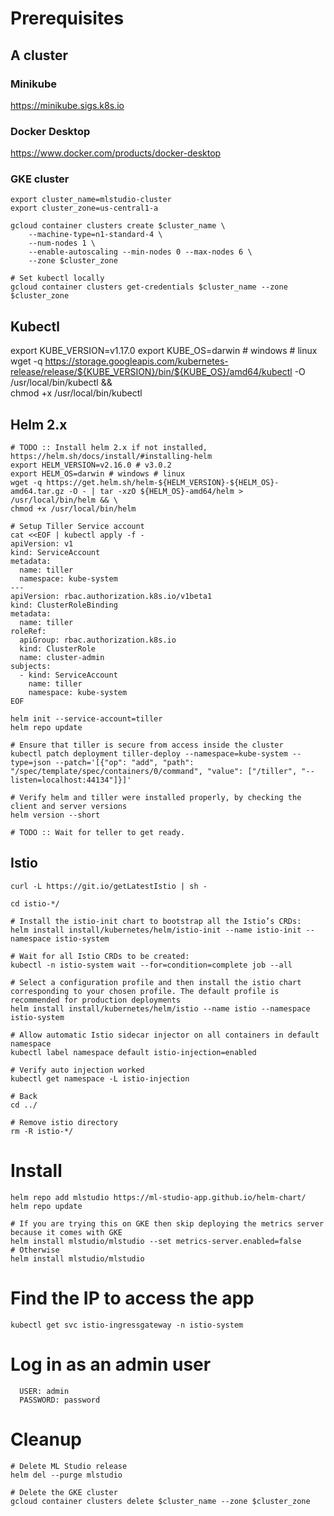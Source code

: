 # Prerequisites

## A cluster

### Minikube
https://minikube.sigs.k8s.io

### Docker Desktop
https://www.docker.com/products/docker-desktop

### GKE cluster
```shell script
export cluster_name=mlstudio-cluster
export cluster_zone=us-central1-a

gcloud container clusters create $cluster_name \
    --machine-type=n1-standard-4 \
    --num-nodes 1 \
    --enable-autoscaling --min-nodes 0 --max-nodes 6 \
    --zone $cluster_zone

# Set kubectl locally
gcloud container clusters get-credentials $cluster_name --zone $cluster_zone
```

## Kubectl
export KUBE_VERSION=v1.17.0
export KUBE_OS=darwin # windows # linux
wget -q https://storage.googleapis.com/kubernetes-release/release/${KUBE_VERSION}/bin/${KUBE_OS}/amd64/kubectl -O /usr/local/bin/kubectl && \
chmod +x /usr/local/bin/kubectl

## Helm 2.x
```shell script
# TODO :: Install helm 2.x if not installed, https://helm.sh/docs/install/#installing-helm
export HELM_VERSION=v2.16.0 # v3.0.2
export HELM_OS=darwin # windows # linux
wget -q https://get.helm.sh/helm-${HELM_VERSION}-${HELM_OS}-amd64.tar.gz -O - | tar -xzO ${HELM_OS}-amd64/helm > /usr/local/bin/helm && \
chmod +x /usr/local/bin/helm

# Setup Tiller Service account
cat <<EOF | kubectl apply -f -
apiVersion: v1
kind: ServiceAccount
metadata:
  name: tiller
  namespace: kube-system
---
apiVersion: rbac.authorization.k8s.io/v1beta1
kind: ClusterRoleBinding
metadata:
  name: tiller
roleRef:
  apiGroup: rbac.authorization.k8s.io
  kind: ClusterRole
  name: cluster-admin
subjects:
  - kind: ServiceAccount
    name: tiller
    namespace: kube-system
EOF

helm init --service-account=tiller
helm repo update

# Ensure that tiller is secure from access inside the cluster
kubectl patch deployment tiller-deploy --namespace=kube-system --type=json --patch='[{"op": "add", "path": "/spec/template/spec/containers/0/command", "value": ["/tiller", "--listen=localhost:44134"]}]'

# Verify helm and tiller were installed properly, by checking the client and server versions
helm version --short

# TODO :: Wait for teller to get ready.
```

## Istio
```shell script
curl -L https://git.io/getLatestIstio | sh -

cd istio-*/

# Install the istio-init chart to bootstrap all the Istio’s CRDs:
helm install install/kubernetes/helm/istio-init --name istio-init --namespace istio-system

# Wait for all Istio CRDs to be created:
kubectl -n istio-system wait --for=condition=complete job --all
```

```shell script
# Select a configuration profile and then install the istio chart corresponding to your chosen profile. The default profile is recommended for production deployments
helm install install/kubernetes/helm/istio --name istio --namespace istio-system

# Allow automatic Istio sidecar injector on all containers in default namespace
kubectl label namespace default istio-injection=enabled

# Verify auto injection worked
kubectl get namespace -L istio-injection

# Back
cd ../

# Remove istio directory
rm -R istio-*/
```

# Install
```shell script
helm repo add mlstudio https://ml-studio-app.github.io/helm-chart/
helm repo update

# If you are trying this on GKE then skip deploying the metrics server because it comes with GKE 
helm install mlstudio/mlstudio --set metrics-server.enabled=false
# Otherwise
helm install mlstudio/mlstudio
```

# Find the IP to access the app
```shell script
kubectl get svc istio-ingressgateway -n istio-system
```

# Log in as an admin user
```shell script
  USER: admin
  PASSWORD: password
```

# Cleanup
```shell script
# Delete ML Studio release
helm del --purge mlstudio

# Delete the GKE cluster
gcloud container clusters delete $cluster_name --zone $cluster_zone
```